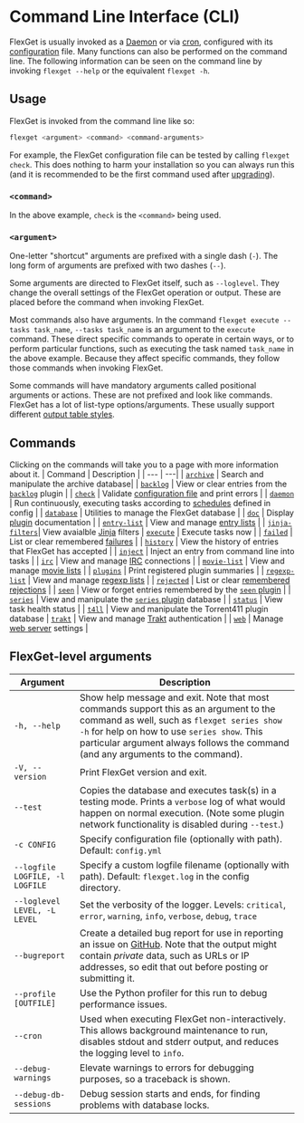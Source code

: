 # Command Line Interface (CLI)
FlexGet is usually invoked as a [Daemon](/Daemon) or via [cron](/InstallWizard/Partial/Crontab), configured with its [configuration](/Configuration) file. Many functions can also be performed on the command line. The following information can be seen on the command line by invoking `flexget --help` or the equivalent `flexget -h`.

## Usage
FlexGet is invoked from the command line like so:
```bash
flexget <argument> <command> <command-arguments>
```
For example, the FlexGet configuration file can be tested by calling `flexget check`. This does nothing to harm your installation so you can always run this (and it is recommended to be the first command used after [upgrading](/Upgrade)).

### `<command>`
In the above example, `check` is the `<command>` being used. 

### `<argument>`
One-letter "shortcut" arguments are prefixed with a single dash (`-`). The long form of arguments are prefixed with two dashes (`--`).

Some arguments are directed to FlexGet itself, such as `--loglevel`. They change the overall settings of the FlexGet operation or output. These are placed before the command when invoking FlexGet.

Most commands also have arguments. In the command `flexget execute --tasks task_name`, `--tasks task_name` is an argument to the `execute` command. These direct specific commands to operate in certain ways, or to perform particular functions, such as executing the task named `task_name` in the above example. Because they affect specific commands, they follow those commands when invoking FlexGet.

Some commands will have mandatory arguments called positional arguments or actions. These are not prefixed and look like commands. FlexGet has a lot of list-type options/arguments. These usually support different [output table styles](/CLI/--table-styles).

## Commands
Clicking on the commands will take you to a page with more information about it.
| Command | Description |
| --- | ---|
| [`archive`](/CLI/archive) | Search and manipulate the archive database|
| [`backlog`](/CLI/backlog) | View or clear entries from the [`backlog`](/Plugins/backlog) plugin |
| [`check`](/CLI/check) | Validate [configuration file](/Configuration) and print errors |
| [`daemon`](/CLI/daemon) | Run continuously, executing tasks according to [schedules](/Plugins/Daemon/scheduler) defined in config |
| [`database`](/CLI/database) | Utilities to manage the FlexGet database |
| [`doc`](/CLI/doc) | Display [plugin](/Plugins) documentation |
| [`entry-list`](/CLI/entry-list) | View and manage [entry lists](/Plugins/List/entry_list) |
| [`jinja-filters`](/CLI/Jinja-Filters)| View avaialble [Jinja](/Jinja) filters
| [`execute`](/CLI/execute) | Execute tasks now |
| [`failed`](/CLI/failed) | List or clear remembered [failures](/Plugins/retry-failed) |
| [`history`](/CLI/history) | View the history of entries that FlexGet has accepted |
| [`inject`](/CLI/inject) | Inject an entry from command line into tasks |
| [`irc`](/CLI/irc) | View and manage [IRC](/Plugins/Daemon/irc) connections |
| [`movie-list`](/CLI/movie-list) | View and manage [movie lists](/Plugins/List/movie_list) |
| [`plugins`](/CLI/plugins) | Print registered plugin summaries |
| [`regexp-list`](/CLI/regexp-list) | View and manage [regexp lists](/Plugins/List/regexp_list) |
| [`rejected`](/CLI/rejected) | List or clear [remembered rejections](/Plugins/remember_rejected) |
| [`seen`](/CLI/seen) | View or forget entries remembered by the [`seen` plugin](/Plugins/seen) |
| [`series`](/CLI/series) | View and manipulate the [`series` plugin](/Plugins/series) database | 
| [`status`](/CLI/status) | View task health status |
| [`t4ll`](/CLI/t411) | View and manipulate the Torrent411 plugin database
| [`trakt`](/CLI/trakt) | View and manage [Trakt](/Plugins/trakt) authentication |
| [`web`](/CLI/web) | Manage [web server](/Web-UI) settings |

## FlexGet-level arguments
| Argument | Description |
| --- | --- |
| `-h, --help` | Show help message and exit. Note that most commands support this as an argument to the command as well, such as `flexget series show -h` for help on how to use `series show`. This particular argument always follows the command (and any arguments to the command). |
| `-V, --version` | Print FlexGet version and exit. |
| `--test` | Copies the database and executes task(s) in a testing mode. Prints a `verbose` log of what would happen on normal execution. (Note some plugin network functionality is disabled during `--test`.)|
| `-c CONFIG` | Specify configuration file (optionally with path). Default: `config.yml` |
| `--logfile LOGFILE, -l LOGFILE` | Specify a custom logfile filename (optionally with path). Default: `flexget.log` in the config directory. |
| `--loglevel LEVEL, -L LEVEL` | Set the verbosity of the logger. Levels: `critical`, `error`, `warning`, `info`, `verbose`, `debug`, `trace` |
| `--bugreport` | Create a detailed bug report for use in reporting an issue on [GitHub](https://github.com/Flexget/Flexget/issues). Note that the output might contain _private_ data, such as URLs or IP addresses, so edit that out before posting or submitting it. |
| `--profile [OUTFILE]` | Use the Python profiler for this run to debug performance issues. |
| `--cron` | Used when executing FlexGet non-interactively. This allows background maintenance to run, disables stdout and stderr output, and reduces the logging level to `info`. |
| `--debug-warnings` | Elevate warnings to errors for debugging purposes, so a traceback is shown.
| `--debug-db-sessions` | Debug session starts and ends, for finding problems with database locks. |